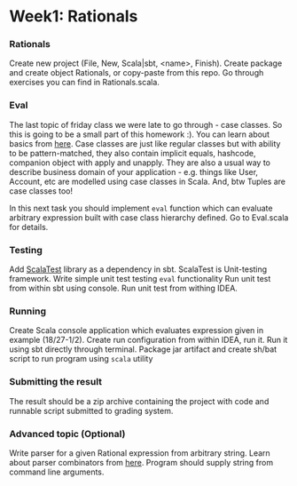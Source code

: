 # Week1: Rationals

### Rationals
Create new project (File, New, Scala|sbt, \<name>, Finish). Create package and create object Rationals, or copy-paste from this repo.
Go through exercises you can find in Rationals.scala.

### Eval
The last topic of friday class we were late to go through - case classes.
So this is going to be a small part of this homework :).
You can learn about basics from [here](https://www.artima.com/pins1ed/case-classes-and-pattern-matching.html).
Case classes are just like regular classes but with ability to be pattern-matched, they also contain implicit equals, hashcode, companion object with apply and unapply.
They are also a usual way to describe business domain of your application - e.g. things like User, Account, etc are modelled using case classes in Scala. And, btw Tuples are case classes too!

In this next task you should implement `eval` function which can evaluate arbitrary expression built with case class hierarchy defined. Go to Eval.scala for details.

### Testing
Add [ScalaTest](http://www.scalatest.org/) library as a dependency in sbt. ScalaTest is Unit-testing framework.
Write simple unit test testing `eval` functionality
Run unit test from within sbt using console. Run unit test from withing IDEA.

### Running
Create Scala console application which evaluates expression given in example (18/27-1/2).
Create run configuration from within IDEA, run it. Run it using sbt directly through terminal.
Package jar artifact and create sh/bat script to run program using `scala` utility

### Submitting the result
The result should be a zip archive containing the project with code and runnable script submitted to grading system.

### Advanced topic (Optional)
Write parser for a given Rational expression from arbitrary string.
Learn about parser combinators from [here](https://www.artima.com/pins1ed/combinator-parsing.html).
Program should supply string from command line arguments.


